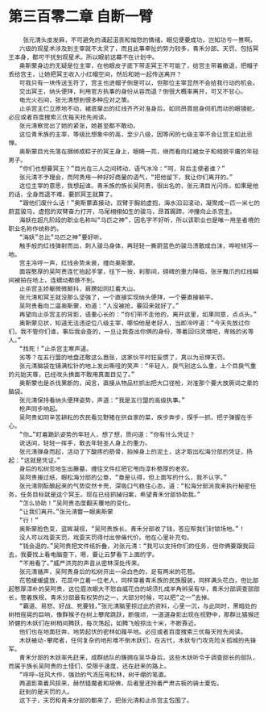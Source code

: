 # 第三百零二章 自断一臂
        张元清头皮发麻，不可避免的涌起沮丧和恼怒的情绪。眼见便要成功，岂知功亏一篑啊。
       六级的观星术涉及到主宰就不太灵了，而且此事牵扯的势力较多，青禾分部、天罚、包括冥王本身，都可干扰到观星术。所以眼前这幕不在计划中。
       奥斯蒙身边的无疑是位主宰，在他眼皮子底下带走冥王不可能了，给宫主带着撤退，把帽子丢给宫主，让她把冥王收入小红帽空间，然后和她一起传送离开？
       可我只有一块传送玉符了，宫主也进帽子倒是可以，但那位主宰显然不会给我行动的机会。
       交出冥王，纳头便拜，利用官方执事的身份从容而退？倒很大概率离开，可又不甘心。
       电光火石间，张元清想到很多种应对之策。
       止杀宫主伫立原地不动，裙底窜出的红线齐齐对准身后，如同昂首屈身伺机而动的眼镜蛇。必应或者百度搜索三优每天抢先阅读。
       张元清察觉出了她的紧张，她甚至都不敢动。
       这位青禾族的主宰，等级比想象中的高，至少八级，因等闲的七级主宰不会让宫主如此忌惮。
       奥斯蒙目光先落在捆绑成粽子的冥王身上，眼睛一亮，继而看向红裙女子和相貌平庸的年轻男子。
       “你们也想要冥王？”目光在三人之间转动，语气冰冷：“呵，背后主使者谁？”
       张元清不予理会，而阿贵用一种好好商量的语气，“把他留下，我让你们离开的。”
       这位主宰的意思，我想起谁。青禾族的族长吴阿贵，很出名的，张元清目光闪烁，如果是他的话，全身而退不难，要抓冥王就算了。
       “跟他们废什么话！”奥斯蒙直接动，双臂于胸前虚抱，海水汩汩滚动，凝聚成一匹一米七的蔚蓝骏马，虚抱的双臂奋力打开，马尾栩栩如生的骏马，昂首踢蹄，冲撞向止杀宫主。
       海妖在超凡阶段的职业名称叫“马匹之神”，因名字不好听，所以该职业也是唯一用圣者境的职业名称作统称的。
       “海妖”总比“马匹之神”要好听。
       触手般的红线弹射而出，刺入骏马身体，再轻轻一撕蔚蓝色的骏马溃散成白沫，哗啦倾泻一地。
       宫主冷哼一声，红线余势未衰，缠向奥斯蒙。
       面容憨厚的吴阿贵连忙抬起手掌，往下一按，刹那间，磅碑的重力降临，张牙舞爪的红线瞬间被拍在地上，连蠕动都做不到。
       止杀宫主娇躯微微颠抖，肩膀如同扛着大山。
       张元清和冥王就没那么坚强了，一个直接实现纳头便拜，一个要直接躺平。
       吴阿贵看向二逼奥斯蒙，劝道：“人没被抢，要回来就好了。”
       再望向止杀宫主的背影，语重心长的：“你们带不走他的，离开这里，如果同意，点点头。”
       奥斯蒙见状，知道无法违逆位八级主宰，哪怕他是老好人，当即冷哼道：“今天先放过你们，我不管你们谁，事后我会查的，一旦让我查出你俩的身份，等着回归灵境吧，卑贱的劣等人。”
       “找死！”止杀宫主寒声道。
       劣等？在五行盟的地盘还敢这么嚣张，这家伙平时狂妄惯了，真以为忌惮天罚。
       张元清脑袋在铺满松针的地上发出嘶哑的笑声：“年轻人，戾气别这么么重，上个目戾气重的元始天尊，已经改头换面不敢用真面目见了。”
       奥斯蒙也是杀伐果断的，闻言，直接从物品栏抓出把大口径枪，对准那个要大放厥词之辈的脑袋。
       张元清保持看纳头便拜姿势，声道：“我是五行盟的高级执事。”
       枪声同步响起。
       吴阿贵如同辛苦耕耘的农民看见野猪在拱自家的菜，疾步奔步，探手一抓，把子弹握在手心。
       “你…”盯着跪趴姿势的年轻人，想了想，质问道：“你有什么凭证？
       说话间，轻轻一挥手，散去年轻圣人身上的重力。
       张元清弹身而起，活动了下酸疼的筋骨，拍掉身上的泥土，这才取出松海分部的凭证，扬起：“这就是凭证。”
       身后的松树忽地生出藤墓，缠住文件红把它甩向淳朴憨厚的老农。
       吴阿贵接过纸，眼松海分部的公章，“章是认得，但上面写的什么，我不认字。”
       张元清刚酝酿起来的气势突然卡壳，深吸口气稳住心态，道：“松海分部派我来执行秘密任务，任务目标就是这个冥王。现在已经抓捕归案，希望青禾分部协助我。”
       “怎么协助！”吴阿贵态度翻天覆地的变化。
       “让我们离开。”张元清瞥一眼奥斯蒙
       “行！”
       奥斯蒙脸色变，蓝眸凝视，“吴阿贵族长，青禾分部收了钱，答应帮我们封锁场地。”！
       没人可以戏耍天罚，戏耍天罚得付出惨痛代价。他在心里补充句。
       “钱会退的。”吴阿贵把文件纸折叠，对张元清：“我可以支持你们的任务，但你俩要跟我回去，我要找上看电脑查下，嗯，要让云梦看下上面的字。
       “不用看了。”威严洪亮的声音从密林深处传来。
       张元清循声，吴阿贵身后的松树开出一朵白色的，足有两米的花苞。
       花苞缓缓盛放，花蕊中立着一位老人，同样穿着青禾族的民族服装，同样满头花白，但比部起憨厚淳朴的吴阿贵，这位眉浓眼大不怒自威花白的胡须扎成羊角辫吴有华，青禾分部调查部部长，管着族规，青禾分部最有权势的之一，大部分时候，可以把“之一”去掉。
       “霸道、易怒、好战、死要钱，”张元清脑里掠过此的资料，心里一沉，与此同时，黑暗处的树梢摇晃的巨响，像群猴子在树上攀爬跳跃，断俄顷，一道道身影出现在视野中，那群比猿猴还矫健的木妖们在树梢间腾跃，每次荡起，如腾飞般掠出十米，不断靠近。
       他们也在地面狂奔，地势起伏的密林如履平地。必应或者百度搜索三优每天抢先阅读。
       木妖被动-攀爬者，任何复杂的地形难不倒木妖们，在古代，木妖专门攻克险关孤城的先锋军。
       青禾分部的木妖率先赶来，成群结队的簇拥在吴华身后，这些木妖听令于调查部长的部队，而属于族长吴阿贵的土怪们，受限于速度，还在赶来的路上。
       “呼呼~狂风大作，强劲的气流压弯松林，树干绷的笔直。
       两道影乘着风掠来，赫然猎魔者和胡佛，后者里还拎着严肃古板的骑士夏佐。
       赶到的是天罚的人。
       这下子，天罚和青未分部的都来了，把张元清和止杀宫主包围了。